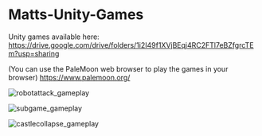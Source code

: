 # Matts-Unity-Games

Unity games available here:
https://drive.google.com/drive/folders/1i2I49f1XVjBEqj4RC2FTl7eBZfgrcTEm?usp=sharing

(You can use the PaleMoon web browser to play the games in your browser)
https://www.palemoon.org/


![robotattack_gameplay](https://user-images.githubusercontent.com/859222/138619146-517220d1-d7f8-4663-8038-8be72ee246e8.png)


![subgame_gameplay](https://user-images.githubusercontent.com/859222/138619142-ed86ec48-67ac-4350-a1fc-ca34e168494b.png)


![castlecollapse_gameplay](https://user-images.githubusercontent.com/859222/138619153-d568b70d-595c-413e-9e1f-de7ad62a3829.png)


